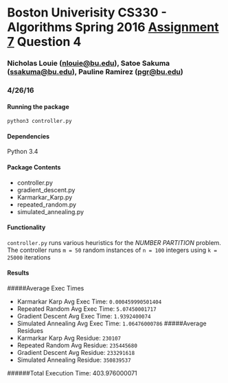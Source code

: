 #  Boston Univerisity CS330 - Algorithms Spring 2016 [Assignment 7](https://www.evernote.com/shard/s184/sh/e477ea53-445f-45fb-a48a-142369fbe4cb/a6cb8dd3cd6ea97080efd1811485c1cf) Question 4
### Nicholas Louie (nlouie@bu.edu), Satoe Sakuma (ssakuma@bu.edu), Pauline Ramirez (pgr@bu.edu) 
### 4/26/16

#### Running the package
`python3 controller.py`

#### Dependencies
Python 3.4

#### Package Contents
- controller.py
- gradient_descent.py
- Karmarkar_Karp.py
- repeated_random.py
- simulated_annealing.py

#### Functionality
`controller.py` runs various heuristics for the *NUMBER PARTITION* problem. 
The controller runs `m = 50` random instances of `n = 100` integers using `k = 25000` iterations

#### Results
#####Average Exec Times
- Karmarkar Karp Avg Exec Time: `0.000459990501404`
- Repeated Random Avg Exec Time: `5.07450001717`
- Gradient Descent Avg Exec Time: `1.9392400074`
- Simulated Annealing Avg Exec Time: `1.06476000786`
#####Average Residues
- Karmarkar Karp Avg Residue: `230107`
- Repeated Random Avg Residue: `235445680`
- Gradient Descent Avg Residue: `233291618`
- Simulated Annealing Residue: `350839537`

######Total Execution Time: 403.976000071
